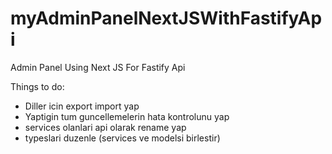 # myAdminPanelNextJSWithFastifyApi
Admin Panel Using Next JS For Fastify Api

Things to do:
- Diller icin export import yap
- Yaptigin tum guncellemelerin hata kontrolunu yap
- services olanlari api olarak rename yap
- typeslari duzenle (services ve modelsi birlestir)
